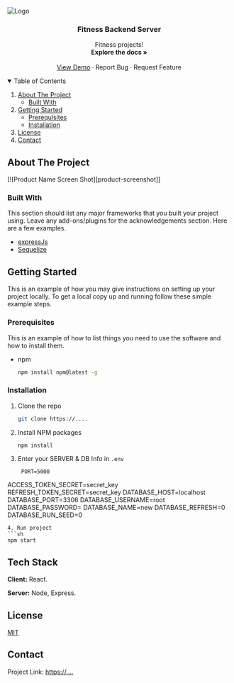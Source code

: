 <!-- PROJECT LOGO -->

![Logo]()

<p align="center">

  <h3 align="center">Fitness Backend Server</h3>

  <p align="center">
    Fitness projects!
    <br />
    <a><strong>Explore the docs »</strong></a>
    <br />
    <br />
    <a href="http://localhost:5000/">View Demo</a>
    ·
    <a>Report Bug</a>
    ·
    <a>Request Feature</a>
  </p>
</p>



<!-- TABLE OF CONTENTS -->
<details open="open">
  <summary>Table of Contents</summary>
  <ol>
    <li>
      <a href="#about-the-project">About The Project</a>
      <ul>
        <li><a href="#built-with">Built With</a></li>
      </ul>
    </li>
    <li>
      <a href="#getting-started">Getting Started</a>
      <ul>
        <li><a href="#prerequisites">Prerequisites</a></li>
        <li><a href="#installation">Installation</a></li>
      </ul>
    </li>
    <li><a href="#license">License</a></li>
    <li><a href="#contact">Contact</a></li>
  </ol>
</details>



<!-- ABOUT THE PROJECT -->
## About The Project

[![Product Name Screen Shot][product-screenshot]]


### Built With

This section should list any major frameworks that you built your project using. Leave any add-ons/plugins for the acknowledgements section. Here are a few examples.
* [expressJs](https://expressjs.com/)
* [Sequelize](https://sequelize.org)



<!-- GETTING STARTED -->
## Getting Started

This is an example of how you may give instructions on setting up your project locally.
To get a local copy up and running follow these simple example steps.

### Prerequisites

This is an example of how to list things you need to use the software and how to install them.
* npm
  ```sh
  npm install npm@latest -g
  ```

### Installation

1. Clone the repo
   ```sh
   git clone https://....
   ```
2. Install NPM packages
   ```sh
   npm install
   ```
3. Enter your SERVER & DB Info in `.env`
   ```JS
    PORT=5000

  ACCESS_TOKEN_SECRET=secret_key
  REFRESH_TOKEN_SECRET=secret_key
  DATABASE_HOST=localhost
  DATABASE_PORT=3306
  DATABASE_USERNAME=root
  DATABASE_PASSWORD=
  DATABASE_NAME=new
  DATABASE_REFRESH=0      
  DATABASE_RUN_SEED=0
   ```
4. Run project
   ```sh
   npm start
   ```

## Tech Stack

**Client:** React.

**Server:** Node, Express.

<!-- LICENSE -->
## License

[MIT](https://choosealicense.com/licenses/mit/)


<!-- CONTACT -->
## Contact

Project Link: [https://....](https://....)
